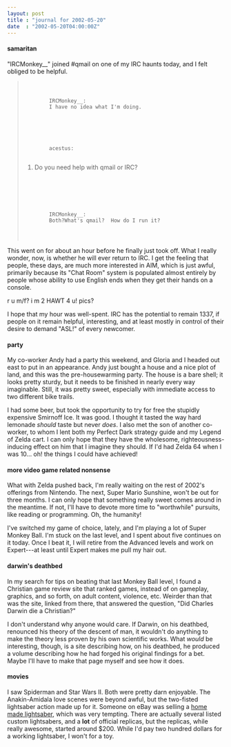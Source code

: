 ```yaml
---
layout: post
title : "journal for 2002-05-20"
date  : "2002-05-20T04:00:00Z"
---
```

<h4>samaritan</h4>"IRCMonkey__" joined #qmail on one of my IRC haunts today, and I felt obliged to be helpful. </p> <blockquote class='chat'>
<pre><code>	<p>
		<span class='u1'>IRCMonkey__:</span> 
		I have no idea what I'm doing.
	</p>
	<p>
		<span class='u0'>acestus:</span> 
</code></pre>
<ol>
<li value="Ok">Do you need help with qmail or IRC?</li>
</ol>
<pre><code>	</p>
	<p>
		<span class='u1'>IRCMonkey__:</span>
		Both?What's qmail?  How do I run it?
	</p>
</code></pre>

</blockquote> <p> This went on for about an hour before he finally just took off.  What I really wonder, now, is whether he will ever return to IRC.  I get the feeling that people, these days, are much more interested in AIM, which is just awful, primarily because its "Chat Room" system is populated almost entirely by people whose ability to use English ends when they get their hands on a console.

r u m/f?  i m 2 HAWT 4 u!  pics?

I hope that my hour was well-spent.  IRC has the potential to remain 1337, if people on it remain helpful, interesting, and at least mostly in control of their desire to demand "ASL!" of every newcomer.<h4>party</h4>My co-worker Andy had a party this weekend, and Gloria and I headed out east to put in an appearance.  Andy just bought a house and a nice plot of land, and this was the pre-housewarming party.  The house is a bare shell;  it looks pretty sturdy, but it needs to be finished in nearly every way imaginable. Still, it was pretty sweet, especially with immediate access to two different bike trails.

I had some beer, but took the opportunity to try for free the stupidly expensive Smirnoff Ice.  It was good.  I thought it tasted the way hard lemonade <em>should</em> taste but never <em>does</em>.  I also met the son of another co-worker, to whom I lent both my Perfect Dark strategy guide and my Legend of Zelda cart.  I can only hope that they have the wholesome, righteousness-inducing effect on him that I imagine they should.  If I'd had Zelda 64 when I was 10... oh! the things I could have achieved!<h4>more video game related nonsense</h4>What with Zelda pushed back, I'm really waiting on the rest of 2002's offerings from Nintendo.  The next, Super Mario Sunshine, won't be out for three months. I can only hope that something really sweet comes around in the meantime. If not, I'll have to devote more time to "worthwhile" pursuits, like reading or programming.  Oh, the humanity!

I've switched my game of choice, lately, and I'm playing a lot of Super Monkey Ball.  I'm stuck on the last level, and I spent about five continues on it today.  Once I beat it, I will retire from the Advanced levels and work on Expert---at least until Expert makes me pull my hair out.<h4>darwin's deathbed</h4>In my search for tips on beating that last Monkey Ball level, I found a Christian game review site that ranked games, instead of on gameplay, graphics, and so forth, on adult content, violence, etc.  Weirder than that was the site, linked from there, that answered the question, "Did Charles Darwin die a Christian?"

I don't understand why anyone would care.  If Darwin, on his deathbed, renounced his theory of the descent of man, it wouldn't do anything to make the theory less proven by his own scientific works.  What <em>would</em> be interesting, though, is a site describing how, on his deathbed, he produced a volume describing how he had forged his original findings for a bet.  Maybe I'll have to make that page myself and see how it does.<h4>movies</h4>I saw Spiderman and Star Wars II.  Both were pretty darn enjoyable.  The Anakin-Amidala love scenes were beyond awful, but the two-fisted lightsaber action made up for it.  Someone on eBay was selling a <a href='http://cgi.ebay.com/ws/eBayISAPI.dll?ViewItem&amp;item=2103521037'>home made lightsaber</a>, which was very tempting.  There are actually several listed custom lightsabers, and a <strong>lot</strong> of official replicas, but the replicas, while really awesome, started around $200.  While I'd pay two hundred dollars for a working lightsaber, I won't for a toy.

